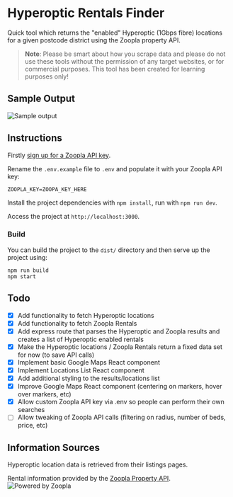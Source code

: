 # Hyperoptic Rentals Finder 

Quick tool which returns the "enabled" Hyperoptic (1Gbps fibre) locations for a given postcode district using the Zoopla property API.

> **Note**: Please be smart about how you scrape data and please do not use these tools without the permission of any target websites, or for commercial purposes. This tool has been created for learning purposes only!

## Sample Output 
![Sample output](http://i.imgur.com/DvPJg9b.png)

## Instructions 

Firstly [sign up for a Zoopla API key](http://developer.zoopla.com/).

Rename the `.env.example` file to `.env` and populate it with your Zoopla API key: 

```
ZOOPLA_KEY=ZOOPA_KEY_HERE
```

Install the project dependencies with `npm install`, run with `npm run dev`. 

Access the project at `http://localhost:3000`.

### Build 

You can build the project to the `dist/` directory and then serve up the project using:

```
npm run build
npm start
```

## Todo

- [x] Add functionality to fetch Hyperoptic locations
- [x] Add functionality to fetch Zoopla Rentals
- [x] Add express route that parses the Hyperoptic and Zoopla results and creates a list of Hyperoptic enabled rentals
- [x] Make the Hyperoptic locations / Zoopla Rentals return a fixed data set for now (to save API calls)
- [x] Implement basic Google Maps React component
- [x] Implement Locations List React component
- [x] Add additional styling to the results/locations list
- [x] Improve Google Maps React component (centering on markers, hover over markers, etc)
- [x] Allow custom Zoopla API key via .env so people can perform their own searches
- [ ] Allow tweaking of Zoopla API calls (filtering on radius, number of beds, price, etc)

## Information Sources 

Hyperoptic location data is retrieved from their listings pages.

Rental information provided by the [Zoopla Property API](http://developer.zoopla.com/).
![Powered by Zoopla](http://www.zoopla.co.uk/static/images/mashery/powered-by-zoopla-150x73.png)
